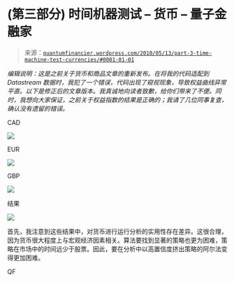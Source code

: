 <!--yml

category: 未分类

日期：2024-05-18 14:03:32

-->

# (第三部分) 时间机器测试 – 货币 – 量子金融家

> 来源：[`quantumfinancier.wordpress.com/2010/05/13/part-3-time-machine-test-currencies/#0001-01-01`](https://quantumfinancier.wordpress.com/2010/05/13/part-3-time-machine-test-currencies/#0001-01-01)

*编辑说明：这是之前关于货币和商品文章的重新发布。在将我的代码适配到 Datastream 数据时，我犯了一个错误，代码出现了窥视现象，导致权益曲线异常平直。以下是修正后的文章版本。我真诚地向读者致歉，给你们带来了不便。同时，我想向大家保证，之前关于权益指数的结果是正确的；我请了几位同事复查，确认没有遗留的错误。*

CAD

![](https://quantumfinancier.wordpress.com/wp-content/uploads/2010/05/time-machine-test-wilcox-cad1.png)

EUR

![](https://quantumfinancier.wordpress.com/wp-content/uploads/2010/05/time-machine-test-wilcox-eur1.png)

GBP

![](https://quantumfinancier.wordpress.com/wp-content/uploads/2010/05/time-machine-test-wilcox-gbp1.png)

结果

![](https://quantumfinancier.wordpress.com/wp-content/uploads/2010/05/time-machine-test-wilcox-resultscur1.png)

首先，我注意到这些结果中，对货币进行运行分析的实用性存在差异。这很合理，因为货币很大程度上与宏观经济因素相关。算法要找到显著的策略也更为困难，策略在市场中的时间远少于股票。因此，要在分析中以高置信度挤出策略的阿尔法变得更加困难。

QF

